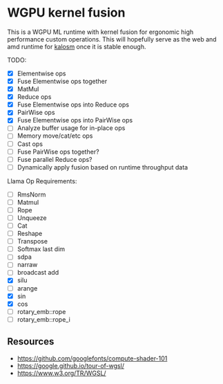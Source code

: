 # WGPU kernel fusion

This is a WGPU ML runtime with kernel fusion for ergonomic high performance custom operations. This will hopefully serve as the web and amd runtime for [kalosm](https://crates.io/crates/kalosm) once it is stable enough.

TODO:

- [x] Elementwise ops
- [x] Fuse Elementwise ops together
- [x] MatMul
- [x] Reduce ops
- [x] Fuse Elementwise ops into Reduce ops
- [x] PairWise ops
- [x] Fuse Elementwise ops into PairWise ops
- [ ] Analyze buffer usage for in-place ops
- [ ] Memory move/cat/etc ops
- [ ] Cast ops
- [ ] Fuse PairWise ops together?
- [ ] Fuse parallel Reduce ops?
- [ ] Dynamically apply fusion based on runtime throughput data

Llama Op Requirements:

- [ ] RmsNorm
- [ ] Matmul
- [ ] Rope
- [ ] Unqueeze
- [ ] Cat
- [ ] Reshape
- [ ] Transpose
- [ ] Softmax last dim
- [ ] sdpa
- [ ] narraw
- [ ] broadcast add
- [x] silu
- [ ] arange
- [x] sin
- [x] cos
- [ ] rotary_emb::rope
- [ ] rotary_emb::rope_i

## Resources

- https://github.com/googlefonts/compute-shader-101
- https://google.github.io/tour-of-wgsl/
- https://www.w3.org/TR/WGSL/
